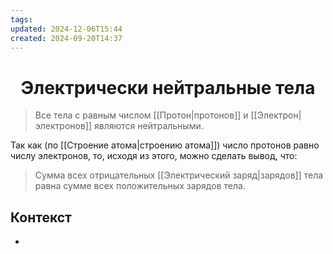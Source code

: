 ```yaml
---
tags: 
updated: 2024-12-06T15:44
created: 2024-09-20T14:37
---
```

<center> <h1> <b> Электрически нейтральные тела </b> </h1> </center>

 >Все тела с равным числом [[Протон|протонов]] и [[Электрон|электронов]] являются нейтральными.

Так как (по [[Строение атома|строению атома]]) число протонов равно числу электронов, то, исходя из этого, можно сделать вывод, что:

>Сумма всех отрицательных [[Электрический заряд|зарядов]] тела равна сумме всех положительных зарядов тела.


## Контекст
- 

